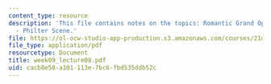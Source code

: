 ```yaml
---
content_type: resource
description: 'This file contains notes on the topics: Romantic Grand Opera, Prelude
  - Philter Scene.'
file: https://ol-ocw-studio-app-production.s3.amazonaws.com/courses/21m-011-introduction-to-western-music-spring-2006/cacb8e58a101113e7bc6fbd535ddb52c_week09_lecture08.pdf
file_type: application/pdf
resourcetype: Document
title: week09_lecture08.pdf
uid: cacb8e58-a101-113e-7bc6-fbd535ddb52c
---
```

